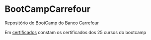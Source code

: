 # BootCampCarrefour
Repositório do BootCamp do Banco Carrefour

Em <a href="https://github.com/lucasomac/BootCampCarrefour/tree/master/Certificados">certificados</a> constam os certificados dos 25 cursos do bootcamp
